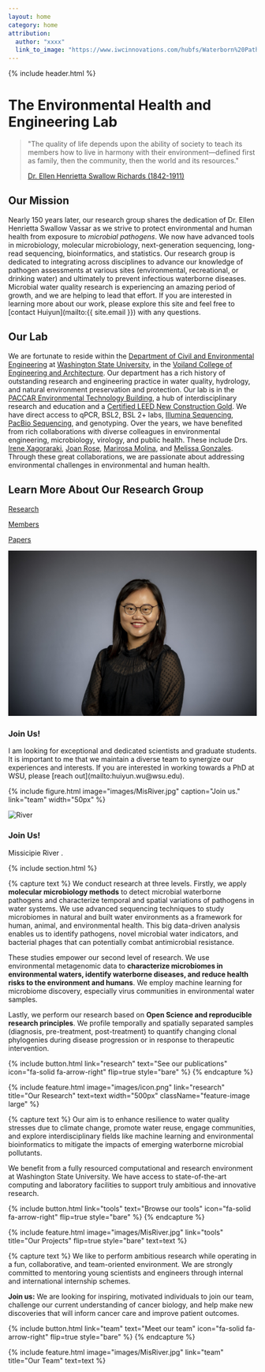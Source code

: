 ```yaml
---
layout: home
category: home
attribution:
  author: "xxxx"
  link_to_image: "https://www.iwcinnovations.com/hubfs/Waterborn%20Pathogen%201.jpg"
---
```


{% include header.html %}

# The Environmental Health and Engineering Lab

> "The quality of life depends upon the ability of society to teach its members how to live in harmony with their environment—defined first as family, then the community, then the world and its resources."
>
> [Dr. Ellen Henrietta Swallow Richards (1842-1911)](https://en.wikipedia.org/wiki/Ellen_Swallow_Richards)

## Our Mission

Nearly 150 years later, our research group shares the dedication of Dr. Ellen Henrietta Swallow Vassar as we strive to protect environmental and human health from exposure to *microbial pathogens*. We now have advanced tools in microbiology, molecular microbiology, next-generation sequencing, long-read sequencing, bioinformatics, and statistics. Our research group is dedicated to integrating across disciplines to advance our knowledge of pathogen assessments at various sites (environmental, recreational, or drinking water) and ultimately to prevent infectious waterborne diseases. Microbial water quality research is experiencing an amazing period of growth, and we are helping to lead that effort. If you are interested in learning more about our work, please explore this site and feel free to [contact Huiyun](mailto:{{ site.email }}) with any questions.

## Our Lab

We are fortunate to reside within the [Department of Civil and Environmental Engineering](https://ce.wsu.edu/) at [Washington State University](http://www.wsu.edu), in the [Voiland College of Engineering and Architecture](https://vcea.wsu.edu/). Our department has a rich history of outstanding research and engineering practice in water quality, hydrology, and natural environment preservation and protection. Our lab is in the [PACCAR Environmental Technology Building](https://cplinc.com/work/projects/paccar-environmental-technology-building/), a hub of interdisciplinary research and education and a [Certified LEED New Construction Gold](https://lmnarchitects.com/project/paccar-environmental-technology-building-washington-state-university). We have direct access to qPCR, BSL2, BSL 2+ labs, [Illumina Sequencing](https://labs.wsu.edu/genomicscore/), [PacBio Sequencing](https://lbb.wsu.edu/), and genotyping. Over the years, we have benefited from rich collaborations with diverse colleagues in environmental engineering, microbiology, virology, and public health. These include Drs. [Irene Xagoraraki](https://www.egr.msu.edu/~xagorara/), [Joan Rose](https://rosejo.msu.domains/), [Marirosa Molina](https://www.researchgate.net/profile/Marirosa-Molina), and [Melissa Gonzales](https://sph.tulane.edu/enhs/melissa-gonzales). Through these great collaborations, we are passionate about addressing environmental challenges in environmental and human health.

## Learn More About Our Research Group

[Research](science)

[Members](members)

[Papers](papers)

<div class="blurb">
	<div class="container-fluid">
		<div class="row vcenter">
			<div class="col-md-4">
				<img class="img-responsive" src="images/HWu.jpg" alt="Huiyun Wu"/>
			</div>
			<div class="col-md-8">
				<h3>Join Us!</h3>
				<p>I am looking for exceptional and dedicated scientists and graduate students. It is important to me that we maintain a diverse team to synergize our experiences and interests. If you are interested in working towards a PhD at WSU, please [reach out](mailto:huiyun.wu@wsu.edu).</p>
			</div>
		</div>
	</div>
</div>

{%
  include figure.html
  image="images/MisRiver.jpg"
  caption="Join us."
  link="team"
  width="50px"
%}

<div class="blurb">
	<div class="container-fluid">
		<div class="row vcenter">
			<div class="col-md-4">
				<img class="img-responsive" src="images/MisRiver.jpg" alt="River"/>
			</div>
			<div class="col-md-8">
				<h3>Join Us!</h3>
				<p>Missicipie River .</p>
			</div>
		</div>
	</div>
</div>

{% include section.html %}

{% capture text %}
We conduct research at three levels. Firstly, we apply **molecular microbiology methods** to detect microbial waterborne pathogens and characterize temporal and spatial variations of pathogens in water systems. We use advanced sequencing techniques to study microbiomes in natural and built water environments as a framework for human, animal, and environmental health. This big data-driven analysis enables us to identify pathogens, novel microbial water indicators, and bacterial phages that can potentially combat antimicrobial resistance.

These studies empower our second level of research. We use environmental metagenomic data to **characterize microbiomes in environmental waters, identify waterborne diseases, and reduce health risks to the environment and humans**. We employ machine learning for microbiome discovery, especially virus communities in environmental water samples.

Lastly, we perform our research based on **Open Science and reproducible research principles**. We profile temporally and spatially separated samples (diagnosis, pre-treatment, post-treatment) to quantify changing clonal phylogenies during disease progression or in response to therapeutic intervention.

{%
  include button.html
  link="research"
  text="See our publications"
  icon="fa-solid fa-arrow-right"
  flip=true
  style="bare"
%}
{% endcapture %}

{%
  include feature.html
  image="images/icon.png"
  link="research"
  title="Our Research"
  text=text
  width="500px"
  className="feature-image large"
%}

{% capture text %}
Our aim is to enhance resilience to water quality stresses due to climate change, promote water reuse, engage communities, and explore interdisciplinary fields like machine learning and environmental bioinformatics to mitigate the impacts of emerging waterborne microbial pollutants.

We benefit from a fully resourced computational and research environment at Washington State University. We have access to state-of-the-art computing and laboratory facilities to support truly ambitious and innovative research.

{%
  include button.html
  link="tools"
  text="Browse our tools"
  icon="fa-solid fa-arrow-right"
  flip=true
  style="bare"
%}
{% endcapture %}

{%
  include feature.html
  image="images/MisRiver.jpg"
  link="tools"
  title="Our Projects"
  flip=true
  style="bare"
  text=text
%}

{% capture text %}
We like to perform ambitious research while operating in a fun, collaborative, and team-oriented environment. We are strongly committed to mentoring young scientists and engineers through internal and international internship schemes.

**Join us:** We are looking for inspiring, motivated individuals to join our team, challenge our current understanding of cancer biology, and help make new discoveries that will inform cancer care and improve patient outcomes.

{%
  include button.html
  link="team"
  text="Meet our team"
  icon="fa-solid fa-arrow-right"
  flip=true
  style="bare"
%}
{% endcapture %}

{%
  include feature.html
  image="images/MisRiver.jpg"
  link="team"
  title="Our Team"
  text=text
%}
